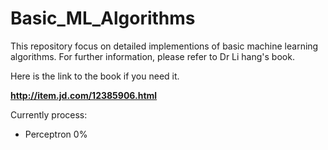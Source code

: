 # Basic_ML_Algorithms

This repository focus on detailed implementions of basic machine learning algorithms. For further information, please
refer to Dr Li hang's book.

Here is the link to the book if you need it.

**<http://item.jd.com/12385906.html>**

Currently process:
- Perceptron        0%
